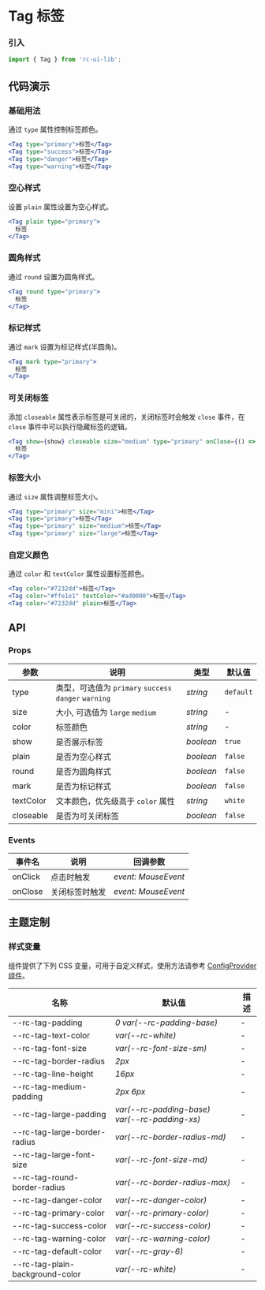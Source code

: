 # Tag 标签

### 引入

```js
import { Tag } from 'rc-ui-lib';
```

## 代码演示

### 基础用法

通过 `type` 属性控制标签颜色。

```jsx
<Tag type="primary">标签</Tag>
<Tag type="success">标签</Tag>
<Tag type="danger">标签</Tag>
<Tag type="warning">标签</Tag>
```

### 空心样式

设置 `plain` 属性设置为空心样式。

```jsx
<Tag plain type="primary">
  标签
</Tag>
```

### 圆角样式

通过 `round` 设置为圆角样式。

```jsx
<Tag round type="primary">
  标签
</Tag>
```

### 标记样式

通过 `mark` 设置为标记样式(半圆角)。

```jsx
<Tag mark type="primary">
  标签
</Tag>
```

### 可关闭标签

添加 `closeable` 属性表示标签是可关闭的，关闭标签时会触发 `close` 事件，在 `close` 事件中可以执行隐藏标签的逻辑。

```jsx
<Tag show={show} closeable size="medium" type="primary" onClose={() => setShow(false)}>
  标签
</Tag>
```

### 标签大小

通过 `size` 属性调整标签大小。

```jsx
<Tag type="primary" size="mini">标签</Tag>
<Tag type="primary">标签</Tag>
<Tag type="primary" size="medium">标签</Tag>
<Tag type="primary" size="large">标签</Tag>
```

### 自定义颜色

通过 `color` 和 `textColor` 属性设置标签颜色。

```jsx
<Tag color="#7232dd">标签</Tag>
<Tag color="#ffe1e1" textColor="#ad0000">标签</Tag>
<Tag color="#7232dd" plain>标签</Tag>
```

## API

### Props

| 参数      | 说明                                                  | 类型      | 默认值    |
| --------- | ----------------------------------------------------- | --------- | --------- |
| type      | 类型，可选值为 `primary` `success` `danger` `warning` | _string_  | `default` |
| size      | 大小, 可选值为 `large` `medium`                       | _string_  | -         |
| color     | 标签颜色                                              | _string_  | -         |
| show      | 是否展示标签                                          | _boolean_ | `true`    |
| plain     | 是否为空心样式                                        | _boolean_ | `false`   |
| round     | 是否为圆角样式                                        | _boolean_ | `false`   |
| mark      | 是否为标记样式                                        | _boolean_ | `false`   |
| textColor | 文本颜色，优先级高于 `color` 属性                     | _string_  | `white`   |
| closeable | 是否为可关闭标签                                      | _boolean_ | `false`   |

### Events

| 事件名 | 说明           | 回调参数            |
| ------ | -------------- | ------------------- |
| onClick  | 点击时触发     | _event: MouseEvent_      |
| onClose  | 关闭标签时触发 | _event: MouseEvent_                   |


## 主题定制

### 样式变量

组件提供了下列 CSS 变量，可用于自定义样式，使用方法请参考 [ConfigProvider 组件](#/zh-CN/config-provider)。

| 名称 | 默认值 | 描述 |
| --- | --- | --- |
| --rc-tag-padding | _0 var(--rc-padding-base)_ | - |
| --rc-tag-text-color | _var(--rc-white)_ | - |
| --rc-tag-font-size | _var(--rc-font-size-sm)_ | - |
| --rc-tag-border-radius | _2px_ | - |
| --rc-tag-line-height | _16px_ | - |
| --rc-tag-medium-padding | _2px 6px_ | - |
| --rc-tag-large-padding | _var(--rc-padding-base) var(--rc-padding-xs)_ | - |
| --rc-tag-large-border-radius | _var(--rc-border-radius-md)_ | - |
| --rc-tag-large-font-size | _var(--rc-font-size-md)_ | - |
| --rc-tag-round-border-radius | _var(--rc-border-radius-max)_ | - |
| --rc-tag-danger-color | _var(--rc-danger-color)_ | - |
| --rc-tag-primary-color | _var(--rc-primary-color)_ | - |
| --rc-tag-success-color | _var(--rc-success-color)_ | - |
| --rc-tag-warning-color | _var(--rc-warning-color)_ | - |
| --rc-tag-default-color | _var(--rc-gray-6)_ | - |
| --rc-tag-plain-background-color | _var(--rc-white)_ | - |
